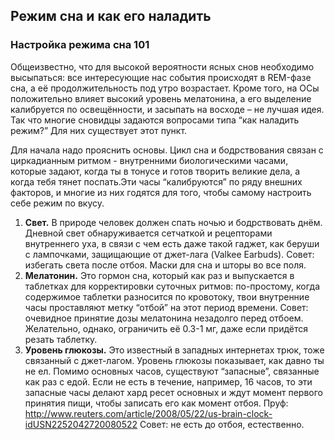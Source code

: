 ## Режим сна и как его наладить

### Настройка режима сна 101

Общеизвестно, что для высокой вероятности ясных снов необходимо высыпаться: все интересующие нас события происходят в REM-фазе сна, а её продолжительность под утро возрастает. Кроме того, на ОСы положительно влияет высокий уровень мелатонина, а его выделение калибруется по освещённости, и засыпать на восходе – не лучшая идея. Так что многие сновидцы задаются вопросами типа “как наладить режим?” Для них существует этот пункт. 

Для начала надо прояснить основы. Цикл сна и бодрствования связан с циркадианным ритмом - внутренними биологическими часами, которые задают, когда ты в тонусе и готов творить великие дела, а когда тебя тянет поспать.Эти часы “калибруются” по ряду внешних факторов, и многие из них годятся для того, чтобы самому настроить себе режим по вкусу.

1. **Свет.** В природе человек должен спать ночью и бодрствовать днём. Дневной свет обнаруживается сетчаткой и рецепторами внутреннего уха, в связи с чем есть даже такой гаджет, как беруши с лампочками, защищающие от джет-лага (Valkee Earbuds).
Совет: избегать света после отбоя. Маски для сна и шторы во все поля.
2. **Мелатонин.** Это гормон сна, который как раз и выпускается в таблетках для корректировки суточных ритмов: по-простому, когда содержимое таблетки разносится по кровотоку, твои внутренние часы проставляют метку “отбой” на этот период времени.
Совет: очевидное принятие дозы мелатонина незадолго перед отбоем. Желательно, однако, ограничить её 0.3-1 мг, даже если придётся резать таблетку.
3. **Уровень глюкозы.** Это известный в западных интернетах трюк, тоже связанный с джет-лагом. Уровень глюкозы показывает, как давно ты не ел. Помимо основных часов, существуют “запасные”, связанные как раз с едой. Если не есть в течение, например, 16 часов, то эти запасные часы делают хард ресет основных и ждут момент первого принятия пищи, чтобы записать его как момент отбоя. Пруф: http://www.reuters.com/article/2008/05/22/us-brain-clock-idUSN2252042720080522
Совет: не есть до отбоя, естественно.